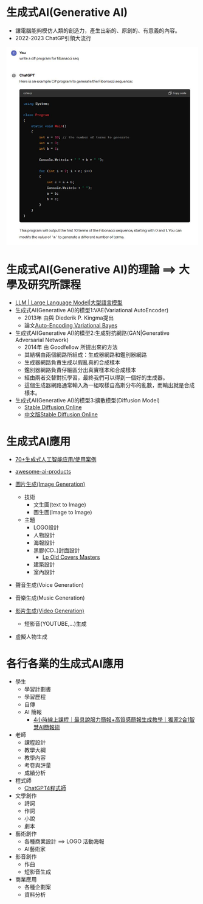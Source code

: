 # 生成式AI(Generative AI)
- 讓電腦能夠模仿人類的創造力，產生出新的、原創的、有意義的內容。
- 2022-2023 ChatGP引領大流行

![ChatGPT_1.JPG](ChatGPT_1.JPG)
# 生成式AI(Generative AI)的理論 ==> 大學及研究所課程
- [LLM | Large Language Model|大型語言模型](LLM.md)
- 生成式AI(Generative AI)的模型1:VAE(Variational AutoEncoder)
  - 2013年 由與 Diederik P. Kingma提出
  - 論文[Auto-Encoding Variational Bayes](https://arxiv.org/pdf/1312.6114)
- 生成式AI(Generative AI)的模型2:生成對抗網路(GAN|Generative Adversarial Network)
  - 2014年 由 Goodfellow 所提出來的方法
  - 其結構由兩個網路所組成：生成器網路和鑑別器網路
  - 生成器網路負責生成以假亂真的合成樣本
  - 鑑別器網路負責仔細區分出真實樣本和合成樣本
  - 經由兩者交替對抗學習，最終我們可以得到一個好的生成器。
  - 這個生成器網路通常輸入為一組取樣自高斯分布的亂數，而輸出就是合成樣本。
- 生成式AI(Generative AI)的模型3:擴散模型(Diffusion Model)
  - [Stable Diffusion Online](https://stablediffusionweb.com/)
  - [中文版Stable Diffusion Online](https://stablediffusionweb.com/zh-tw/prompts)

# 生成式AI應用
- [70+生成式人工智能应用/使用案例](https://www.wbolt.com/generative-ai-applications.html)

- [awesome-ai-products](https://latentbox.com/zh/awesome-ai-products)
- [圖片生成(Image Generation)](AI_Image_Generation.md)
  - 技術
    - 文生圖(text to Image)
    - 圖生圖(Image to Image) 
  - 主題
    - LOGO設計
    - 人物設計
    - 海報設計
    - 黑膠(CD..)封面設計
      - [Lp Old Covers Masters](https://promptbase.com/prompt/lp-old-covers-masters) 
    - 建築設計
    - 室內設計
- 聲音生成(Voice Generation)
- 音樂生成(Music Generation)
- [影片生成(Video Generation)](AI_Video_Generation.md)
  - 短影音(YOUTUBE,...)生成
- 虛擬人物生成
# 各行各業的生成式AI應用
- 學生
  - 學習計劃書
  - 學習歷程
  - 自傳
  - AI 簡報
    - [4小時線上課程｜最具說服力簡報+高質感簡報生成教學｜獨家2合1智慧AI簡報術](https://event.gvm.com.tw/202405_gvmtechtalk/?utm_source=gvm&utm_medium=text_article2&utm_campaign=gvm_20240501_aippt&utm_content=_text_article2_middle) 
- 老師
  - 課程設計
  - 教學大綱
  - 教學內容
  - 考卷與評量
  - 成績分析 
- 程式師
  - [ChatGPT4程式師](AI4Programmer.md)
- 文學創作
  - 詩詞
  - 作詞
  - 小說
  - 劇本 
- 藝術創作
  - 各種商業設計 ==> LOGO 活動海報
  - AI藝術家 
- 影音創作
  - 作曲
  - 短影音生成
- 商業應用
  - 各種企劃案
  - 資料分析
